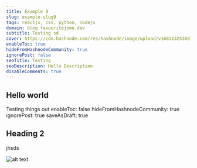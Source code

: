 ```yaml
---
title: Example 9
slug: example-slug9
tags: reactjs, css, python, nodejs
domain: blog.favouritejome.dev
subtitle: Testing sd
cover: https://cdn.hashnode.com/res/hashnode/image/upload/v1681132538878/itnaYF1h-.png
enableToc: true
hideFromHashnodeCommunity: true
ignorePost: false
seoTitle: Testing
seoDescription: Hello Description
disableComments: true
---
```


## Hello world

Testing things out
enableToc: false
hideFromHashnodeCommunity: true
ignorePost: true
saveAsDraft: true

## Heading 2

jhsds

![alt text](https://resources.jetbrains.com/help/img/idea/2024.2/markdown-basics.png)
